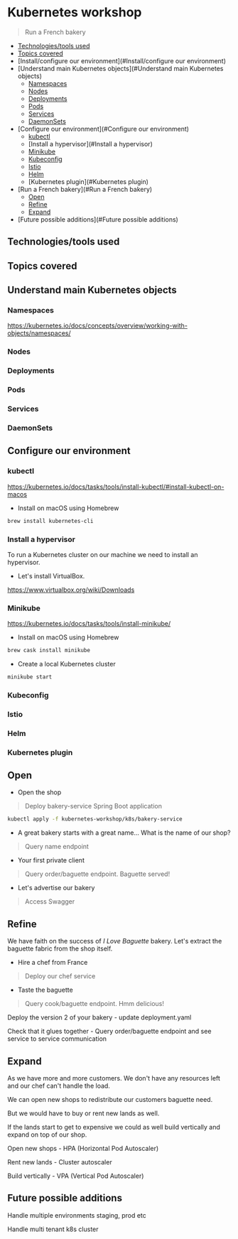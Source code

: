 # Kubernetes workshop
> Run a French bakery

- [Technologies/tools used](#Technologies/tools-used)
- [Topics covered](#Topics-covered)
- [Install/configure our environment](#Install/configure our environment)
- [Understand main Kubernetes objects](#Understand main Kubernetes objects)
    - [Namespaces](#Namespaces)
    - [Nodes](#Nodes)
    - [Deployments](#Deployments)
    - [Pods](#Pods)
    - [Services](#Services)
    - [DaemonSets](#DaemonSets)
- [Configure our environment](#Configure our environment)
    - [kubectl](#kubectl)
    - [Install a hypervisor](#Install a hypervisor)
    - [Minikube](#Minikube)
    - [Kubeconfig](#Kubeconfig)
    - [Istio](#Istio)
    - [Helm](#Helm)
    - [Kubernetes plugin](#Kubernetes plugin)
- [Run a French bakery](#Run a French bakery)
    - [Open](#Open)
    - [Refine](#Refine)
    - [Expand](#Expand)
- [Future possible additions](#Future possible additions)

## Technologies/tools used

## Topics covered

## Understand main Kubernetes objects

### Namespaces

https://kubernetes.io/docs/concepts/overview/working-with-objects/namespaces/

### Nodes

### Deployments

### Pods

### Services

### DaemonSets

## Configure our environment

### kubectl

https://kubernetes.io/docs/tasks/tools/install-kubectl/#install-kubectl-on-macos

- Install on macOS using Homebrew
```bash
brew install kubernetes-cli
```

### Install a hypervisor

To run a Kubernetes cluster on our machine we need to install an hypervisor.
- Let's install VirtualBox.

https://www.virtualbox.org/wiki/Downloads

### Minikube

https://kubernetes.io/docs/tasks/tools/install-minikube/

- Install on macOS using Homebrew 
```bash
brew cask install minikube
```

- Create a local Kubernetes cluster
```bash
minikube start
```

### Kubeconfig

### Istio

### Helm

### Kubernetes plugin

## Open

- Open the shop
> Deploy bakery-service Spring Boot application
```bash
kubectl apply -f kubernetes-workshop/k8s/bakery-service
```

- A great bakery starts with a great name... What is the name of our shop?
> Query name endpoint

- Your first private client
> Query order/baguette endpoint. Baguette served!

- Let's advertise our bakery
> Access Swagger

## Refine

We have faith on the success of *I Love Baguette* bakery.
Let's extract the baguette fabric from the shop itself.

- Hire a chef from France
> Deploy our chef service
  
- Taste the baguette
> Query cook/baguette endpoint. Hmm delicious!

Deploy the version 2 of your bakery - update deployment.yaml

Check that it glues together - Query order/baguette endpoint and see service to service communication

## Expand

As we have more and more customers. We don't have any resources left and our chef can't handle the load.

We can open new shops to redistribute our customers baguette need.

But we would have to buy or rent new lands as well.

If the lands start to get to expensive we could as well build vertically and expand on top of our shop.

  Open new shops - HPA (Horizontal Pod Autoscaler)
  
  Rent new lands - Cluster autoscaler
  
  Build vertically - VPA (Vertical Pod Autoscaler)

## Future possible additions

Handle multiple environments staging, prod etc

Handle multi tenant k8s cluster
